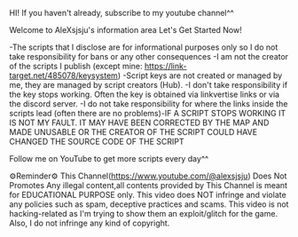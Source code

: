 HI! If you haven't already, subscribe to my youtube channel^^

Welcome to AleXsjsju's information area
Let's Get Started Now!

-The scripts that I disclose are for informational purposes only so I do not take responsibility for bans or any other consequences
-I am not the creator of the scripts I publish (except mine: https://link-target.net/485078/keysystem)
-Script keys are not created or managed by me, they are managed by script creators (Hub). 
-I don't take responsibility if the key stops working. Often the key is obtained via linkvertise links or via the discord server. 
-I do not take responsibility for where the links inside the scripts lead (often there are no problems)-IF A SCRIPT STOPS WORKING IT IS NOT MY FAULT. IT MAY HAVE BEEN CORRECTED BY THE MAP AND MADE UNUSABLE OR THE CREATOR OF THE SCRIPT COULD HAVE CHANGED THE SOURCE CODE OF THE SCRIPT


Follow me on YouTube to get more scripts every day^^

⚙️Reminder⚙️
This Channel(https://www.youtube.com/@alexsjsju) Does Not Promotes Any illegal content,all contents provided by This Channel is meant for EDUCATIONAL PURPOSE only.
This video does NOT infringe and violate any policies such as spam, deceptive practices and scams. This video is not hacking-related as I'm trying to show them an exploit/glitch for the game. Also, I do not infringe any kind of copyright.
